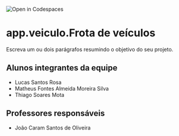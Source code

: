 ![Open in Codespaces](https://classroom.github.com/assets/open-in-codespaces-abfff4d4e15f9e1bd8274d9a39a0befe03a0632bb0f153d0ec72ff541cedbe34.svg)
# app.veiculo.Frota de veículos
Escreva um ou dois parágrafos resumindo o objetivo do seu projeto.

## Alunos integrantes da equipe

* Lucas Santos Rosa
* Matheus Fontes Almeida Moreira Silva
* Thiago Soares Mota


## Professores responsáveis

* João Caram Santos de Oliveira

